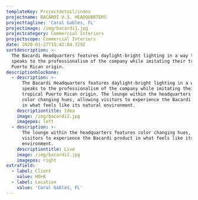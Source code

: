 ```yaml
---
templateKey: Projectdetail/index
projectname: BACARDI U.S. HEADQUARTERS
projecttagline: 'Coral Gables, FL'
projectimage: /img/bacardi1.jpg
projectcategory: Commercial Interiors
projectscope: Commercial Interiors
date: 2020-01-27T15:42:04.729Z
sortdescription: >-
  The Bacardi Headquarters features daylight-bright lighting in a way that
  speaks to the professionalism of the company while imitating their tropical
  Puerto Rican origin.
descriptionblockone:
  - description: >-
      The Bacardi Headquarters features daylight-bright lighting in a way that
      speaks to the professionalism of the company while imitating their
      tropical Puerto Rican origin. The lounge within the headquarters features
      color changing hues, allowing visitors to experience the Bacardi product
      in what feels like its natural environment.
    descriptiontitle: Idea
    image: /img/bacardi2.jpg
    imagepos: left
  - description: >-
      The lounge within the headquarters features color changing hues, allowing
      visitors to experience the Bacardi product in what feels like its natural
      environment.
    descriptiontitle: Live
    image: /img/bacardi2.jpg
    imagepos: right
extrafield:
  - label: Client
    value: HO+K
  - label: Location
    value: 'Coral Gables, FL'
---
```



